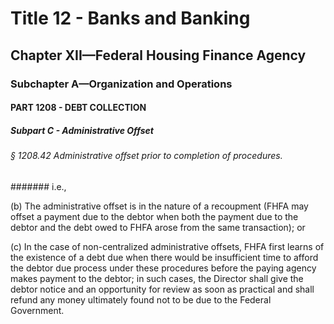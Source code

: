 
# Title 12 - Banks and Banking
## Chapter XII—Federal Housing Finance Agency
### Subchapter A—Organization and Operations
#### PART 1208 - DEBT COLLECTION
##### Subpart C - Administrative Offset
###### § 1208.42 Administrative offset prior to completion of procedures.
####### i.e.,

(b) The administrative offset is in the nature of a recoupment (FHFA may offset a payment due to the debtor when both the payment due to the debtor and the debt owed to FHFA arose from the same transaction); or

(c) In the case of non-centralized administrative offsets, FHFA first learns of the existence of a debt due when there would be insufficient time to afford the debtor due process under these procedures before the paying agency makes payment to the debtor; in such cases, the Director shall give the debtor notice and an opportunity for review as soon as practical and shall refund any money ultimately found not to be due to the Federal Government.
